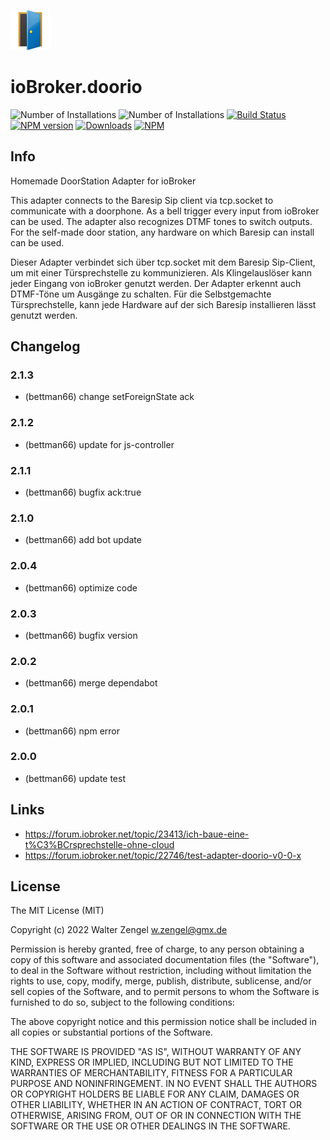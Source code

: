 ![Logo](admin/doorio.png)
# ioBroker.doorio

![Number of Installations](http://iobroker.live/badges/doorio-installed.svg)
![Number of Installations](http://iobroker.live/badges/doorio-stable.svg)
[![Build Status](https://travis-ci.org/Bettman66/ioBroker.doorio.svg?branch=master)](https://travis-ci.org/Bettman66/ioBroker.doorio)
[![NPM version](http://img.shields.io/npm/v/iobroker.doorio.svg)](https://www.npmjs.com/package/iobroker.doorio)
[![Downloads](https://img.shields.io/npm/dm/iobroker.doorio.svg)](https://www.npmjs.com/package/iobroker.doorio)
[![NPM](https://nodei.co/npm/iobroker.doorio.png?downloads=true)](https://nodei.co/npm/iobroker.doorio/)

## Info
Homemade DoorStation Adapter for ioBroker

This adapter connects to the Baresip Sip client via tcp.socket to communicate
with a doorphone. As a bell trigger every input from ioBroker can be used.
The adapter also recognizes DTMF tones to switch outputs. For the self-made
door station, any hardware on which Baresip can install can be used.

Dieser Adapter verbindet sich über tcp.socket mit dem Baresip Sip-Client,
um mit einer Türsprechstelle zu kommunizieren. Als Klingelauslöser kann jeder
Eingang von ioBroker genutzt werden. Der Adapter erkennt auch DTMF-Töne um
Ausgänge zu schalten. Für die Selbstgemachte Türsprechstelle, kann jede
Hardware auf der sich Baresip installieren lässt genutzt werden.

## Changelog
### 2.1.3
* (bettman66) change setForeignState ack

### 2.1.2
* (bettman66) update for js-controller

### 2.1.1
* (bettman66) bugfix ack:true

### 2.1.0
* (bettman66) add bot update

### 2.0.4
* (bettman66) optimize code

### 2.0.3
* (bettman66) bugfix version

### 2.0.2
* (bettman66) merge dependabot

### 2.0.1
* (bettman66) npm error

### 2.0.0
* (bettman66) update test

## Links
* https://forum.iobroker.net/topic/23413/ich-baue-eine-t%C3%BCrsprechstelle-ohne-cloud
* https://forum.iobroker.net/topic/22746/test-adapter-doorio-v0-0-x

## License
The MIT License (MIT)

Copyright (c) 2022 Walter Zengel <w.zengel@gmx.de>

Permission is hereby granted, free of charge, to any person obtaining a copy
of this software and associated documentation files (the "Software"), to deal
in the Software without restriction, including without limitation the rights
to use, copy, modify, merge, publish, distribute, sublicense, and/or sell
copies of the Software, and to permit persons to whom the Software is
furnished to do so, subject to the following conditions:

The above copyright notice and this permission notice shall be included in
all copies or substantial portions of the Software.

THE SOFTWARE IS PROVIDED "AS IS", WITHOUT WARRANTY OF ANY KIND, EXPRESS OR
IMPLIED, INCLUDING BUT NOT LIMITED TO THE WARRANTIES OF MERCHANTABILITY,
FITNESS FOR A PARTICULAR PURPOSE AND NONINFRINGEMENT. IN NO EVENT SHALL THE
AUTHORS OR COPYRIGHT HOLDERS BE LIABLE FOR ANY CLAIM, DAMAGES OR OTHER
LIABILITY, WHETHER IN AN ACTION OF CONTRACT, TORT OR OTHERWISE, ARISING FROM,
OUT OF OR IN CONNECTION WITH THE SOFTWARE OR THE USE OR OTHER DEALINGS IN
THE SOFTWARE.
